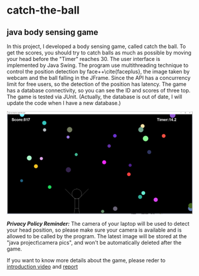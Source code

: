# catch-the-ball
## java body sensing game

In this project, I developed a body sensing game, called catch the ball. To get the scores, you should try to catch balls as much as possible by moving your head before the "Timer" reaches 30. The user interface is implemented by Java Swing. The program use multithreading technique to control the position detection by face++\cite{faceplus}, the image taken by webcam and the ball falling in the JFrame. Since the API has a concurrency limit for free users, so the detection of the position has latency. The game has a database connectivity, so you can see the ID and scores of three top. The game is tested via JUnit. (Actually, the database is out of date, I will update the code when I have a new database.)

![Screenshot of the game:](https://github.com/VickyyLi/catch-the-ball/blob/master/user_interface.png)

***Privacy Policy Reminder:***
The camera of your laptop will be used to detect your head position, so please make sure your camera is available and is allowed to be called by the program. The latest image will be stored at the "java project\camera pics", and won't be automatically deleted after the game.

If you want to know more details about the game, please reder to [introduction video](https://github.com/VickyyLi/catch-the-ball/blob/master/intro_video.mp4) and [report](https://github.com/VickyyLi/catch-the-ball/blob/master/report.pdf)
